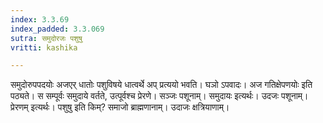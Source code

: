 ```yaml
---
index: 3.3.69
index_padded: 3.3.069
sutra: समुदोरजः पशुषु
vritti: kashika

---
```

समुदोरुपपदयोः अजएर् धातोः पशुविषये धात्वर्थे अप् प्रत्ययो भवति। घञो ऽपवादः। अज गतिक्षेपणयोः इति पठ्यते। स सम्पूर्वः समुदाये वर्तते, उत्पूर्वश्च प्रेरणे। सञ्जः पशूनाम्। समुदायः इत्यर्थः। उदजः पशूनाम्। प्रेरणम् इत्यर्थः। पशुषु इति किम्? समाजो ब्राह्मणानाम्। उदाजः क्षत्रियाणाम्।